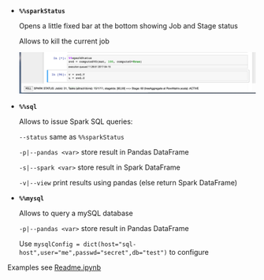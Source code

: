 
- **`%%sparkStatus`**

    Opens a little fixed bar at the bottom showing Job and Stage status
    
    Allows to kill the current job

    ![status](status.png)
    


- **`%%sql`**

    Allows to issue Spark SQL queries:
    
    `--status` same as `%%sparkStatus`
    
    `-p|--pandas <var>` store result in Pandas DataFrame
    
    `-s|--spark <var>` store result in Spark DataFrame

    `-v|--view` print results using pandas (else return Spark DataFrame)
    

- **`%%mysql`** 

    Allows to query a mySQL database
    
    `-p|--pandas <var>` store result in Pandas DataFrame
    
    Use ` mysqlConfig = dict(host="sql-host",user="me",passwd="secret",db="test") ` to configure


Examples see [Readme.ipynb](Readme.ipynb)